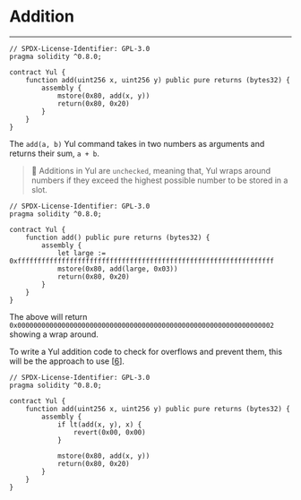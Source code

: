 # Addition

---

```solidity
// SPDX-License-Identifier: GPL-3.0
pragma solidity ^0.8.0;

contract Yul {
    function add(uint256 x, uint256 y) public pure returns (bytes32) {
        assembly {
            mstore(0x80, add(x, y))
            return(0x80, 0x20)
        }
    }
}
```

The `add(a, b)` Yul command takes in two numbers as arguments and returns their sum, `a + b`.

> 🚨 Additions in Yul are `unchecked`, meaning that, Yul wraps around numbers if they exceed the highest possible number to be stored in a slot.

```solidity
// SPDX-License-Identifier: GPL-3.0
pragma solidity ^0.8.0;

contract Yul {
    function add() public pure returns (bytes32) {
        assembly {
            let large := 0xffffffffffffffffffffffffffffffffffffffffffffffffffffffffffffffff
            mstore(0x80, add(large, 0x03))
            return(0x80, 0x20)
        }
    }
}

```

The above will return `0x0000000000000000000000000000000000000000000000000000000000000002` showing a wrap around.

To write a Yul addition code to check for overflows and prevent them, this will be the approach to use [[6](https://github.com/ConsenSysMesh/openzeppelin-solidity/blob/master/contracts/math/SafeMath.sol)].

```solidity
// SPDX-License-Identifier: GPL-3.0
pragma solidity ^0.8.0;

contract Yul {
    function add(uint256 x, uint256 y) public pure returns (bytes32) {
        assembly {
            if lt(add(x, y), x) {
                revert(0x00, 0x00)
            }

            mstore(0x80, add(x, y))
            return(0x80, 0x20)
        }
    }
}
```